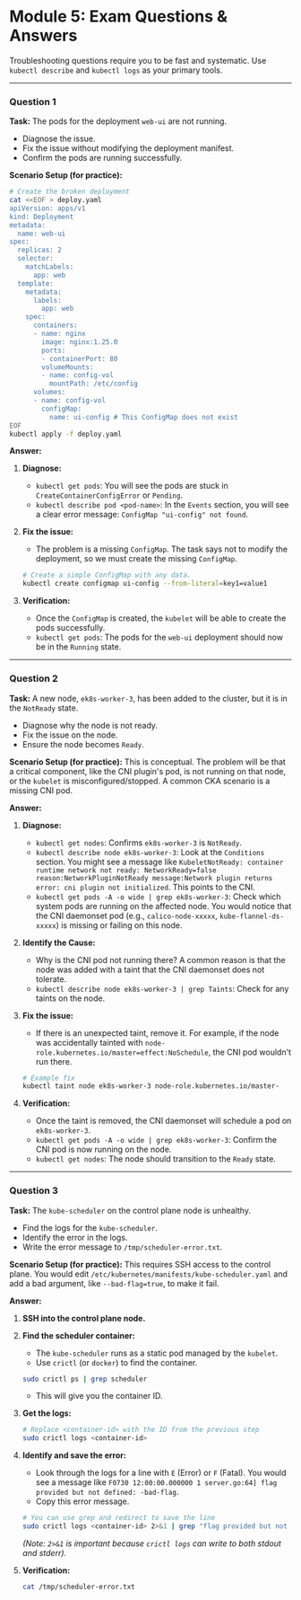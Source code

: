 # Module 5: Exam Questions & Answers

Troubleshooting questions require you to be fast and systematic. Use `kubectl describe` and `kubectl logs` as your primary tools.

---

### Question 1

**Task:**
The pods for the deployment `web-ui` are not running.
*   Diagnose the issue.
*   Fix the issue without modifying the deployment manifest.
*   Confirm the pods are running successfully.

**Scenario Setup (for practice):**
```bash
# Create the broken deployment
cat <<EOF > deploy.yaml
apiVersion: apps/v1
kind: Deployment
metadata:
  name: web-ui
spec:
  replicas: 2
  selector:
    matchLabels:
      app: web
  template:
    metadata:
      labels:
        app: web
    spec:
      containers:
      - name: nginx
        image: nginx:1.25.0
        ports:
        - containerPort: 80
        volumeMounts:
        - name: config-vol
          mountPath: /etc/config
      volumes:
      - name: config-vol
        configMap:
          name: ui-config # This ConfigMap does not exist
EOF
kubectl apply -f deploy.yaml
```

**Answer:**

1.  **Diagnose:**
    *   `kubectl get pods`: You will see the pods are stuck in `CreateContainerConfigError` or `Pending`.
    *   `kubectl describe pod <pod-name>`: In the `Events` section, you will see a clear error message: `ConfigMap "ui-config" not found`.

2.  **Fix the issue:**
    *   The problem is a missing `ConfigMap`. The task says not to modify the deployment, so we must create the missing `ConfigMap`.
    ```bash
    # Create a simple ConfigMap with any data.
    kubectl create configmap ui-config --from-literal=key1=value1
    ```

3.  **Verification:**
    *   Once the `ConfigMap` is created, the `kubelet` will be able to create the pods successfully.
    *   `kubectl get pods`: The pods for the `web-ui` deployment should now be in the `Running` state.

---

### Question 2

**Task:**
A new node, `ek8s-worker-3`, has been added to the cluster, but it is in the `NotReady` state.
*   Diagnose why the node is not ready.
*   Fix the issue on the node.
*   Ensure the node becomes `Ready`.

**Scenario Setup (for practice):**
This is conceptual. The problem will be that a critical component, like the CNI plugin's pod, is not running on that node, or the `kubelet` is misconfigured/stopped. A common CKA scenario is a missing CNI pod.

**Answer:**

1.  **Diagnose:**
    *   `kubectl get nodes`: Confirms `ek8s-worker-3` is `NotReady`.
    *   `kubectl describe node ek8s-worker-3`: Look at the `Conditions` section. You might see a message like `KubeletNotReady: container runtime network not ready: NetworkReady=false reason:NetworkPluginNotReady message:Network plugin returns error: cni plugin not initialized`. This points to the CNI.
    *   `kubectl get pods -A -o wide | grep ek8s-worker-3`: Check which system pods are running on the affected node. You would notice that the CNI daemonset pod (e.g., `calico-node-xxxxx`, `kube-flannel-ds-xxxxx`) is missing or failing on this node.

2.  **Identify the Cause:**
    *   Why is the CNI pod not running there? A common reason is that the node was added with a taint that the CNI daemonset does not tolerate.
    *   `kubectl describe node ek8s-worker-3 | grep Taints`: Check for any taints on the node.

3.  **Fix the issue:**
    *   If there is an unexpected taint, remove it. For example, if the node was accidentally tainted with `node-role.kubernetes.io/master=effect:NoSchedule`, the CNI pod wouldn't run there.
    ```bash
    # Example fix
    kubectl taint node ek8s-worker-3 node-role.kubernetes.io/master-
    ```

4.  **Verification:**
    *   Once the taint is removed, the CNI daemonset will schedule a pod on `ek8s-worker-3`.
    *   `kubectl get pods -A -o wide | grep ek8s-worker-3`: Confirm the CNI pod is now running on the node.
    *   `kubectl get nodes`: The node should transition to the `Ready` state.

---

### Question 3

**Task:**
The `kube-scheduler` on the control plane node is unhealthy.
*   Find the logs for the `kube-scheduler`.
*   Identify the error in the logs.
*   Write the error message to `/tmp/scheduler-error.txt`.

**Scenario Setup (for practice):**
This requires SSH access to the control plane. You would edit `/etc/kubernetes/manifests/kube-scheduler.yaml` and add a bad argument, like `--bad-flag=true`, to make it fail.

**Answer:**

1.  **SSH into the control plane node.**

2.  **Find the scheduler container:**
    *   The `kube-scheduler` runs as a static pod managed by the `kubelet`.
    *   Use `crictl` (or `docker`) to find the container.
    ```bash
    sudo crictl ps | grep scheduler
    ```
    *   This will give you the container ID.

3.  **Get the logs:**
    ```bash
    # Replace <container-id> with the ID from the previous step
    sudo crictl logs <container-id>
    ```

4.  **Identify and save the error:**
    *   Look through the logs for a line with `E` (Error) or `F` (Fatal). You would see a message like `F0730 12:00:00.000000 1 server.go:64] flag provided but not defined: -bad-flag`.
    *   Copy this error message.
    ```bash
    # You can use grep and redirect to save the line
    sudo crictl logs <container-id> 2>&1 | grep "flag provided but not defined" > /tmp/scheduler-error.txt
    ```
    *(Note: `2>&1` is important because `crictl logs` can write to both stdout and stderr).*

5.  **Verification:**
    ```bash
    cat /tmp/scheduler-error.txt
    ```
